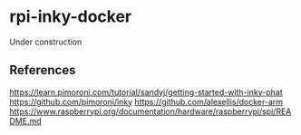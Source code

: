 # rpi-inky-docker

Under construction

## References

https://learn.pimoroni.com/tutorial/sandyj/getting-started-with-inky-phat
https://github.com/pimoroni/inky
https://github.com/alexellis/docker-arm
https://www.raspberrypi.org/documentation/hardware/raspberrypi/spi/README.md
